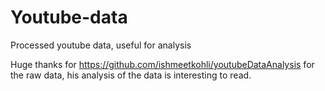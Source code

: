 # Youtube-data
Processed youtube data, useful for analysis

Huge thanks for https://github.com/ishmeetkohli/youtubeDataAnalysis for the raw data, his analysis of the data is interesting to read.
